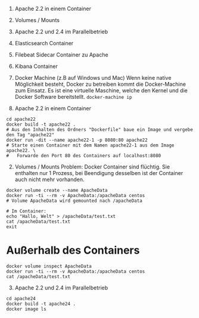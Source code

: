 1. Apache 2.2 in einem Container
2. Volumes / Mounts
3. Apache 2.2 und 2.4 im Parallelbetrieb

4. Elasticsearch Container
5. Filebeat Sidecar Container zu Apache
6. Kibana Container

0. Docker Machine (z.B auf Windows und Mac)
Wenn keine native Möglichkeit besteht, Docker zu betreiben kommt die Docker-Machine zum Einsatz. Es ist eine virtuelle Maschine, welche den Kernel und die Docker Software bereitstellt. `docker-machine ip`

1. Apache 2.2 in einem Container
```
cd apache22
docker build -t apache22 .
# Aus den Inhalten des Ordners "Dockerfile" baue ein Image und vergebe den Tag "apache22"
docker run -dit --name apache22-1 -p 8080:80 apache22
# Starte einen Container mit dem Namen apache22-1 aus dem Image apache22. \
#   Forwarde den Port 80 des Containers auf localhost:8080
```

2. Volumes / Mounts
Problem: Docker Container sind flüchtig. Sie enthalten nur 1 Prozess, bei Beendigung desselben ist der Container auch nicht mehr vorhanden.
```
docker volume create --name ApacheData
docker run -ti --rm -v ApacheData:/apacheData centos
# Volume ApacheData wird gemounted nach /apacheData
```

```
# Im Container:
echo "Hallo, Welt" > /apacheData/test.txt
cat /apacheData/test.txt
exit
```

# Außerhalb des Containers
```
docker volume inspect ApacheData
docker run -ti --rm -v ApacheData:/apacheData centos
cat /apacheData/test.txt
```

3. Apache 2.2 und 2.4 im Parallelbetrieb
```
cd apache24
docker build -t apache24 .
docker image ls
```

